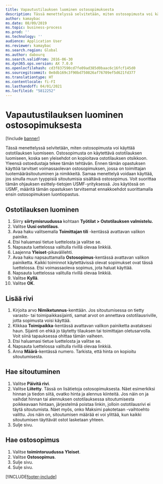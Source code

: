 ```yaml
---
title: Vapautustilauksen luominen ostosopimuksesta
description: Tässä menettelyssä selvitetään, miten ostosopimusta voi käyttää ostotilauksen luomiseen.
author: kamaybac
ms.date: 08/09/2019
ms.topic: business-process
ms.prod: ''
ms.technology: ''
audience: Application User
ms.reviewer: kamaybac
ms.search.region: Global
ms.author: dabourq
ms.search.validFrom: 2016-06-30
ms.dyn365.ops.version: AX 7.0.0
ms.openlocfilehash: cd3f837590cd7fe09ad385d0baac6c16fcf145d0
ms.sourcegitcommit: 0e8db169c3f90bd750826af76709ef5d621fd377
ms.translationtype: HT
ms.contentlocale: fi-FI
ms.lasthandoff: 04/01/2021
ms.locfileid: "5812252"
---
```

# <a name="create-a-purchase-release-order-from-a-purchase-agreement"></a>Vapautustilauksen luominen ostosopimuksesta

[!include [banner](../../includes/banner.md)]

Tässä menettelyssä selvitetään, miten ostosopimusta voi käyttää ostotilauksen luomiseen. Ostosopimusta on käytettävä ostotilauksen luomiseen, koska sen yleisehdot on kopioitava ostotilauksen otsikkoon. Yleensä ostoedustaja tekee tämän tehtävän. Ennen tämän opastuksen käyttöä tarvitset voimassaolevan ostosopimuksen, jossa on toimittajan tuotemääräsitoutuminen ja nimikkeitä. Samaa menettelyä voidaan käyttää, jos sinulla muun tyyppisiä sitoutumisia sisältävä ostosopimus. Voit suorittaa tämän ohjauksen esittely-tietojen USMF-yrityksessä. Jos käytössä on USMF, määritä tämän opastuksen tarvitsemat ennakkoehdot suorittamalla ensin ostosopimuksen luontiopastus.


## <a name="create-a-purchase-order"></a>Ostotilauksen luominen
1. Siirry **siirtymisruudussa** kohtaan **Työtilat > Ostotilauksen valmistelu.** 
2. Valitse **Uusi ostotilaus**.
3. Avaa haku valitsemalla **Toimittajan tili** -kentässä avattavan valikon painike.
4. Etsi haluamasi tietue luettelosta ja valitse se.
5. Napsauta luettelossa valitulla rivillä olevaa linkkiä.
6. Laajenna **Yleiset**-pikavälilehti.
7. Avaa haku napsauttamalla **Ostosopimus**-kentässä avattavan valikon painiketta. Kaikki toiminnot käytettävissä olevat sopimukset ovat tässä luettelossa. Etsi voimassaoleva sopimus, jota haluat käyttää.  
8. Napsauta luettelossa valitulla rivillä olevaa linkkiä.
9. Valitse **Kyllä**.
10. Valitse **OK**.

## <a name="add-a-line"></a>Lisää rivi
1. Kirjoita arvo **Nimiketunnus**-kenttään. Jos sitoutumisessa on tietty varasto- tai toimipaikkasijainti, samat arvot on annettava ostotilausriville, jotta sopimusta voisi käyttää.  
2. Klikkaa **Toimipaikka**-kentässä avattavan valikon painiketta avataksesi haun. Sijainti on ehkä jo täytetty tilauksen tai toimittajan oletusarvolla. Voit siinä tapauksessa ohittaa tämän vaiheen.  
3. Etsi haluamasi tietue luettelosta ja valitse se.
4. Napsauta luettelossa valitulla rivillä olevaa linkkiä.
5. Anna **Määrä**-kentässä numero. Tarkista, että hinta on kopioitu sitoutumisesta.  

## <a name="look-up-the-commitment"></a>Hae sitoutuminen
1. Valitse **Päivitä rivi**.
2. Valitse **Liitetty**. Tässä on lisätietoja ostosopimuksesta. Näet esimerkiksi hinnan ja tiedon siitä, ovatko hinta ja alennus kiinteitä. Jos näin on ja vaihdat hinnan tai alennuksen ostotilauksessa sitoutumisesta poikkeavaan hintaan, järjestelmä poistaa linkin, jolloin ostotilausrivi ei täytä sitoutumista. Näet myös, onko Maksimi pakotetaan -vaihtoehto valittu. Jos näin on, sitoutumisen määrää ei voi ylittää, kun kaikki sitoutumisen täyttävät ostot lasketaan yhteen.  
3. Sulje sivu.

## <a name="look-up-the-purchase-agreement"></a>Hae ostosopimus
1. Valitse **toimintoruudussa** **Yleiset**.
2. Valitse **Ostosopimus**.
3. Sulje sivu.
4. Sulje sivu.



[!INCLUDE[footer-include](../../../includes/footer-banner.md)]